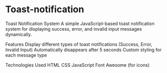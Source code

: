 # Toast-notification
Toast Notification System
A simple JavaScript-based toast notification system for displaying success, error, and invalid input messages dynamically.

Features
Display different types of toast notifications (Success, Error, Invalid Input)
Automatically disappears after 5 seconds
Custom styling for each message type

Technologies Used
HTML
CSS
JavaScript
Font Awesome (for icons)
